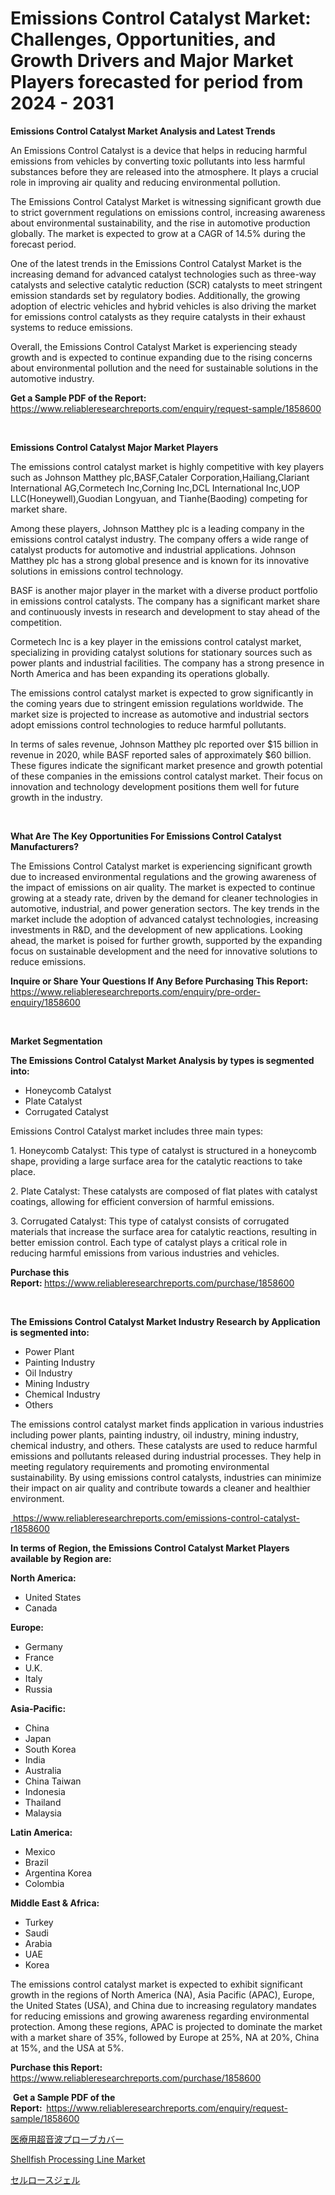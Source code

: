 <p><h1>Emissions Control Catalyst Market: Challenges, Opportunities, and Growth Drivers and Major Market Players forecasted for period from 2024 - 2031</h1></p><p><strong>Emissions Control Catalyst Market Analysis and Latest Trends</strong></p>
<p><p>An Emissions Control Catalyst is a device that helps in reducing harmful emissions from vehicles by converting toxic pollutants into less harmful substances before they are released into the atmosphere. It plays a crucial role in improving air quality and reducing environmental pollution.</p><p>The Emissions Control Catalyst Market is witnessing significant growth due to strict government regulations on emissions control, increasing awareness about environmental sustainability, and the rise in automotive production globally. The market is expected to grow at a CAGR of 14.5% during the forecast period.</p><p>One of the latest trends in the Emissions Control Catalyst Market is the increasing demand for advanced catalyst technologies such as three-way catalysts and selective catalytic reduction (SCR) catalysts to meet stringent emission standards set by regulatory bodies. Additionally, the growing adoption of electric vehicles and hybrid vehicles is also driving the market for emissions control catalysts as they require catalysts in their exhaust systems to reduce emissions.</p><p>Overall, the Emissions Control Catalyst Market is experiencing steady growth and is expected to continue expanding due to the rising concerns about environmental pollution and the need for sustainable solutions in the automotive industry.</p></p>
<p><strong>Get a Sample PDF of the Report:&nbsp;</strong> <a href="https://www.reliableresearchreports.com/enquiry/request-sample/1858600">https://www.reliableresearchreports.com/enquiry/request-sample/1858600</a></p>
<p>&nbsp;</p>
<p><strong>Emissions Control Catalyst Major Market Players</strong></p>
<p><p>The emissions control catalyst market is highly competitive with key players such as Johnson Matthey plc,BASF,Cataler Corporation,Hailiang,Clariant International AG,Cormetech Inc,Corning Inc,DCL International Inc,UOP LLC(Honeywell),Guodian Longyuan, and Tianhe(Baoding) competing for market share. </p><p>Among these players, Johnson Matthey plc is a leading company in the emissions control catalyst industry. The company offers a wide range of catalyst products for automotive and industrial applications. Johnson Matthey plc has a strong global presence and is known for its innovative solutions in emissions control technology. </p><p>BASF is another major player in the market with a diverse product portfolio in emissions control catalysts. The company has a significant market share and continuously invests in research and development to stay ahead of the competition. </p><p>Cormetech Inc is a key player in the emissions control catalyst market, specializing in providing catalyst solutions for stationary sources such as power plants and industrial facilities. The company has a strong presence in North America and has been expanding its operations globally.</p><p>The emissions control catalyst market is expected to grow significantly in the coming years due to stringent emission regulations worldwide. The market size is projected to increase as automotive and industrial sectors adopt emissions control technologies to reduce harmful pollutants.</p><p>In terms of sales revenue, Johnson Matthey plc reported over $15 billion in revenue in 2020, while BASF reported sales of approximately $60 billion. These figures indicate the significant market presence and growth potential of these companies in the emissions control catalyst market. Their focus on innovation and technology development positions them well for future growth in the industry.</p></p>
<p>&nbsp;</p>
<p><strong>What Are The Key Opportunities For Emissions Control Catalyst Manufacturers?</strong></p>
<p><p>The Emissions Control Catalyst market is experiencing significant growth due to increased environmental regulations and the growing awareness of the impact of emissions on air quality. The market is expected to continue growing at a steady rate, driven by the demand for cleaner technologies in automotive, industrial, and power generation sectors. The key trends in the market include the adoption of advanced catalyst technologies, increasing investments in R&D, and the development of new applications. Looking ahead, the market is poised for further growth, supported by the expanding focus on sustainable development and the need for innovative solutions to reduce emissions.</p></p>
<p><strong>Inquire or Share Your Questions If Any Before Purchasing This Report:</strong> <a href="https://www.reliableresearchreports.com/enquiry/pre-order-enquiry/1858600">https://www.reliableresearchreports.com/enquiry/pre-order-enquiry/1858600</a></p>
<p>&nbsp;</p>
<p><strong>Market Segmentation</strong></p>
<p><strong>The Emissions Control Catalyst Market Analysis by types is segmented into:</strong></p>
<p><ul><li>Honeycomb Catalyst</li><li>Plate Catalyst</li><li>Corrugated Catalyst</li></ul></p>
<p><p>Emissions Control Catalyst market includes three main types:</p><p>1. Honeycomb Catalyst: This type of catalyst is structured in a honeycomb shape, providing a large surface area for the catalytic reactions to take place.</p><p>2. Plate Catalyst: These catalysts are composed of flat plates with catalyst coatings, allowing for efficient conversion of harmful emissions.</p><p>3. Corrugated Catalyst: This type of catalyst consists of corrugated materials that increase the surface area for catalytic reactions, resulting in better emission control. Each type of catalyst plays a critical role in reducing harmful emissions from various industries and vehicles.</p></p>
<p><strong>Purchase this Report:&nbsp;</strong><a href="https://www.reliableresearchreports.com/purchase/1858600">https://www.reliableresearchreports.com/purchase/1858600</a></p>
<p>&nbsp;</p>
<p><strong>The Emissions Control Catalyst Market Industry Research by Application is segmented into:</strong></p>
<p><ul><li>Power Plant</li><li>Painting Industry</li><li>Oil Industry</li><li>Mining Industry</li><li>Chemical Industry</li><li>Others</li></ul></p>
<p><p>The emissions control catalyst market finds application in various industries including power plants, painting industry, oil industry, mining industry, chemical industry, and others. These catalysts are used to reduce harmful emissions and pollutants released during industrial processes. They help in meeting regulatory requirements and promoting environmental sustainability. By using emissions control catalysts, industries can minimize their impact on air quality and contribute towards a cleaner and healthier environment.</p></p>
<p><a href="https://www.reliableresearchreports.com/emissions-control-catalyst-r1858600">&nbsp;https://www.reliableresearchreports.com/emissions-control-catalyst-r1858600</a></p>
<p><strong>In terms of Region, the Emissions Control Catalyst Market Players available by Region are:</strong></p>
<p>
    <p> <strong> North America: </strong>
        <ul>
            <li>United States</li>
            <li>Canada</li>
        </ul>
        </p> 
    <p> <strong> Europe: </strong>
        <ul>
            <li>Germany</li>
            <li>France</li>
            <li>U.K.</li>
            <li>Italy</li>
            <li>Russia</li>
        </ul>
        </p> 
    <p> <strong> Asia-Pacific: </strong>
        <ul>
            <li>China</li>
            <li>Japan</li>
            <li>South Korea</li>
            <li>India</li>
            <li>Australia</li>
            <li>China Taiwan</li>
            <li>Indonesia</li>
            <li>Thailand</li>
            <li>Malaysia</li>
        </ul>
        </p> 
    <p> <strong> Latin America: </strong>
        <ul>
            <li>Mexico</li>
            <li>Brazil</li>
            <li>Argentina Korea</li>
            <li>Colombia</li>
        </ul>
        </p> 
    <p> <strong> Middle East & Africa: </strong>
        <ul>
            <li>Turkey</li>
            <li>Saudi</li>
            <li>Arabia</li>
            <li>UAE</li>
            <li>Korea</li>
        </ul>
    </p>
    </p>
<p><p>The emissions control catalyst market is expected to exhibit significant growth in the regions of North America (NA), Asia Pacific (APAC), Europe, the United States (USA), and China due to increasing regulatory mandates for reducing emissions and growing awareness regarding environmental protection. Among these regions, APAC is projected to dominate the market with a market share of 35%, followed by Europe at 25%, NA at 20%, China at 15%, and the USA at 5%.</p></p>
<p><strong>Purchase this Report: </strong><a href="https://www.reliableresearchreports.com/purchase/1858600">https://www.reliableresearchreports.com/purchase/1858600</a></p>
<p>&nbsp;<strong>Get a Sample PDF of the Report:&nbsp;&nbsp;</strong><a href="https://www.reliableresearchreports.com/enquiry/request-sample/1858600">https://www.reliableresearchreports.com/enquiry/request-sample/1858600</a></p>
<p><strong></strong></p>
<p><p><a href="https://medium.com/@estasprer20231/%E5%8C%BB%E7%99%82%E7%94%A8%E8%B6%85%E9%9F%B3%E6%B3%A2%E3%83%97%E3%83%AD%E3%83%BC%E3%83%96%E3%82%AB%E3%83%90%E3%83%BC%E3%81%AE%E5%B8%82%E5%A0%B4%E5%8B%95%E5%90%91%E3%81%A8%E5%88%86%E6%9E%90-%E5%B0%86%E6%9D%A5%E3%81%AE%E6%88%90%E9%95%B7%E3%81%AE%E6%A9%9F%E4%BC%9A%E3%81%A8%E8%AA%B2%E9%A1%8C-2024%E5%B9%B4-2031%E5%B9%B4-21e88358c657">医療用超音波プローブカバー</a></p><p><a href="https://view.publitas.com/reportprime-1/shellfish-processing-line-market-emerging-trends-and-future-prospects-for-period-from-2024-to-2031/">Shellfish Processing Line Market</a></p><p><a href="https://github.com/oqxogxyvqe90775/Market-Research-Report-List-2/blob/main/3757910138510.md">セルロースジェル</a></p></p>